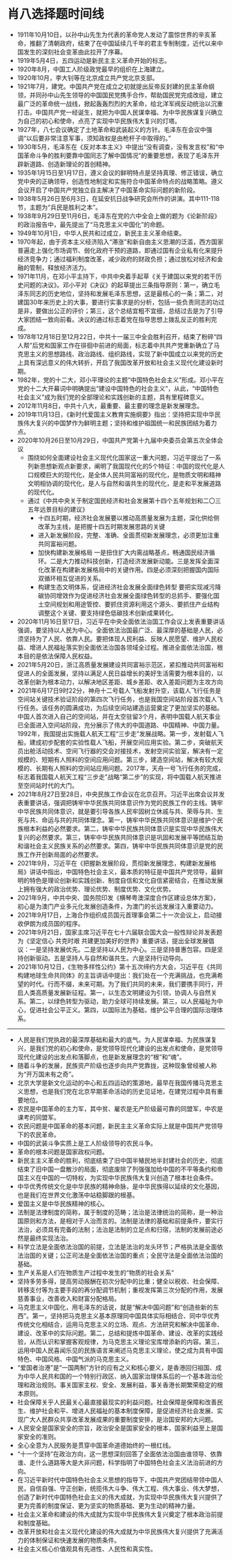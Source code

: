 # 肖八选择题时间线

- 1911年10月10日，以孙中山先生为代表的革命党人发动了震惊世界的辛亥革命，推翻了清朝政府，结束了在中国延续几千年的君主专制制度，近代以来中国发生的深刻社会变革由此拉开了序幕。
- 1919年5月4日，五四运动是新民主主义革命开始的标志。
- 1920年8月，中国工人阶级政党最早的组织在上海建立。
- 1920年10月，李大钊等在北京成立共产党北京支部。
- 1921年7月，建党。中国共产党在成立之初就提出反帝反封建的民主革命纲领，并同孙中山先生领导的中国国民党携手合作，帮助国民党完成改组，建立最广泛的革命统一战线，掀起轰轰烈烈的大革命，给北洋军阀反动统治以沉重打击。中国共产党一经诞生，就把为中国人民谋幸福、为中华民族谋复兴确立为自己的初心和使命，点亮了实现中华民族伟大复兴的灯塔。
- 1927年，八七会议确定了土地革命和武装起义的方针。毛泽东在会议中强调“以后要非常注意军事，须知政权是由枪杆子中取得的。”
- 1930年5月，毛泽东在《反对本本主义》中提出“没有调查，没有发言权”和“中国革命斗争的胜利要靠中国同志了解中国情况”的重要思想，表现了毛泽东开辟新道路、创造新理论的首创精神。
- 1935年1月15日至1月17日，遵义会议的鲜明特点是坚持真理、修正错误，确立党中央的正确领导，创造性地制定和实施符合中国革命特点的战略策略。遵义会议开启了中国共产党独立自主解决了中国革命实际问题的新阶段。
- 1938年5月26日至6月3日，在延安抗日战争研究会所作的讲演。其中111-118节，主题为“兵民是胜利之本”。
- 1938年9月29日至11月6日，毛泽东在党的六中全会上做的题为《论新阶段》的政治报告中，最先提出了“马克思主义中国化”的命题。
- 1949年10月1日，中华人民共和过成立，新民主主义革命结束。
- 1970年起，由于资本主义经济陷入“滞涨”和新自由主义思潮的泛滥，西方国家普遍走上强化市场调节、弱化政府干预的道路，即通过国有企业私有化来提升经济竞争力；通过福利制度改革，减少政府的财政负担；通过放松对经济和金融的管制，释放经济活力。
- 1971年11月，在邓小平主持下，中共中央着手起草《关于建国以来党的若干历史问题的决议》。邓小平对《决议》的起草提出三条指导原则：第一，确立毛泽东同志的历史地位，坚持和发展毛泽东思想，这是最核心的一条；第二，对建国30年来历史上的大事，要进行实事求是的分析，包括一些负责同志的功过是非，要做出公正的评价；第三，这个总结宜粗不宜细，总结过去是为了引导大家团结一致向前看。决议的通过标志着党在指导思想上拨乱反正的胜利完成。
- 1978年12月18日至12月22日，中共十一届三中全会胜利召开，结束了粉碎“四人帮”后党和国家工作在徘徊中前进的局面，标志着中共共产党重新确立了马克思主义的思想路线、政治路线、组织路线，实现了新中国成立以来党的历史上具有深远意义的伟大转折，开启了我国改革开放和社会主义现代化建设新时期。
- 1982年，党的十二大，邓小平理论的主题“中国特色社会主义”形成。邓小平在党的十二大开幕词中明确提出“建设中国特色的社会主义”，从此，“中国特色社会主义”成为我们党的全部理论和实践创新的主题，具有里程碑意义。
- 2012年11月8日，中共十八大，最重要、最主要的理念是新发展理念。
- 2019年11月13日，《新时代爱国主义教育实施纲要》指出：坚持把实现中华民族伟大复兴的中国梦作为鲜明主题；坚持和维护祖国统一和民族团结为着力点。
- 2020年10月26日至10月29日，中国共产党第十九届中央委员会第五次全体会议
    - 围绕如何全面建设社会主义现代化国家这一重大问题，习近平提出了一系列新思想新观点新要求，阐明了我国现代化的5个特征：中国的现代化是人口规模巨大的现代化，是全体人民共同富裕的现代化，是物质文明和精神文明相协调的现代化，是人与自然和谐共生的现代化，是走和平发展道路的现代化。
    - 通过《中共中央关于制定国民经济和社会发展第十四个五年规划和二〇三五年远景目标的建议》
        - 十四五时期，经济社会发展要以推动高质量发展为主题，深化供给侧改革为主线，是把握十四五时期发展思路的关键
        - 进入新发展阶段，完整、准确、全面贯彻新发展理念，必须更加注重共同富裕问题。
        - 加快构建新发展格局
            一是扭住扩大内需战略基点，畅通国民经济循环。二是大力推动科技创新，打造经济发展新动能。三是发挥全面深化改革在构建新发展格局中的关键作用。四是必须深刻把握国内国际双循环相互促进的关系。
        - 构建生态文明体系，促进经济社会发展全面绿色转型
            要把实现减污降碳协同增效作为促进经济社会发展全面绿色转型的总抓手、要强化国土空间规划和用途管控、要抓住资源利用这个源头、要抓住产业结构调整这个关键、要支持绿色低碳技术创新成果转化。
- 2020年11月16日至17日，习近平在中央全面依法治国工作会议上发表重要讲话强调，要坚持以人民为中心。全面依法治国最广泛、最深厚的基础是人民，必须坚持为了人民、依靠人民。要把体现人民利益、反映人民愿望、维护人民权益、增进人民福祉落实到全面依法治国各领域全过程。推进全面依法治国，根本目的是依法保障人民权益。
- 2021年5月20日，浙江高质量发展建设共同富裕示范区，紧扣推动共同富裕和促进人的全面发展，坚持以满足人民日益增长的美好生活需要为根本目的，以改革创新为根本动力，以解决地区差距、城乡差距、收入差距问题为主攻方向
- 2021年6月17日9时22分，神舟十二号载人飞船发射升空，该载人飞行任务是空间站关键技术验证阶段的第四次飞行任务，也是我国空间站阶段首次载人飞行任务。该任务的圆满成功，为后续空间站建造运营奠定了更加坚实的基础。中国人首次进入自己的空间站，并在太空驻留3个月，表明中国载人航天事业已全面进入空间站阶段，充分展示了伟大的中国道路、中国精神、中国力量。1992年，我国提出实施载人航天工程“三步走”发展战略。第一步，发射载人飞船，建成初步配套的实验性载人飞船，开展空间应用实验。第二步，突破航天员出舱活动技术、空间飞行器的交会对接技术，发射空间实验室，解决有一定规模的、短期有人照料的空间应用问题。第三步，建造空间站，解决有较大规模的、长期有人照料的空间站应用问题。2017年，天舟一号飞行任务的完成，标志着我国载人航天工程“三步走”战略“第二步”的实现，将中国载人航天推进至空间站时代的大门。
- 2021年8月27日至28日，中央民族工作会议在北京召开。习近平出席会议并发表重要讲话，强调把铸牢中华民族共同体意识作为党的民族工作的主线。铸牢中华民族共同体意识，就是要引导各族人民牢固树立休戚与共、荣辱与共、生死与共、命运与共的共同体理念。第一，铸牢中华民族共同体意识是维护个民族根本利益的必然要求。第二，铸牢中华民族共同体意识是实现中华民族伟大复兴的必然要求。第三，铸牢中华民族共同体意识是巩固和发展平等团结互助和谐社会主义民族关系的必然要求。第四，铸牢中华民族共同体意识是党的民族工作开创新局面的必然要求。
- 2021年9月，习近平在《把握新发展阶段，贯彻新发展理念，构建新发展格局》讲话中指出，中国特色社会主义，最本质的特征是中国共产党领导，最鲜明的特色是理论创新和实践创新、制度自信和文化自信紧密结合，在推动发展上拥有强大的政治优势、理论优势、制度优势、文化优势。
- 2021年9月，中共中央、国务院印发《横琴粤澳深度合作区建设总体方案》，初心是为澳门产业多元化发展创造条件，为澳门的长远发展注入重要动力。
- 2021年9月17日，上海合作组织成员国元首理事会第二十一次会议上，启动接收伊朗为成员国的程序。
- 2021年9月21日，国家主席习近平在七十六届联合国大会一般性辩论并发表题为《坚定信心 共克时艰 共建更加美好的世界》重要讲话，提出全球发展倡议：一是坚持发展优先。二是坚持以人民为中心。三是坚持普惠包容。四是坚持创新驱动。五是坚持人与自然和谐共生。六是坚持行动导向。
- 2021年10月12日，《生物多样性公约》第十五次缔约方大会，习近平在《共同构建地球生命共同体》的主旨讲话中提出：我们处在一个充满挑战，也充满希望的时代。行而不缀，未来可期。为了我们共同的未来，我们要携手同行，开启人类高质量发展新征程。第一，以生态文明建设为引领，协调人与自然关系。第二，以绿色转型为驱动，助力全球可持续发展。第三，以人民福祉为中心，促进社会公平正义。第四，以国际法为基础，维护公平合理的国际治理体系。
---
- 人民是我们党执政的最深厚基础和最大的底气。为人民谋幸福、为民族谋复兴，是我们党的初心和使命，是党领导现代化建设的出发点和使命，是党领导现代化建设的出发点和落脚点，也是新发展理念的“根”和“魂”。
- 随着斗争的发展，民族资产阶级也逐步向共产党靠拢，这种现象曾经被人称为“开万国未有之奇”。
- 北京大学是新文化运动的中心和五四运动的策源地，最早在我国传播马克思主义思想，也是我们党在北京早期革命活动的历史见证地，在建党过程中具有重要地位。
- 农民是中国革命的主力军，其中贫、雇农是无产阶级最可靠的同盟军，中农是课考的同盟军。
- 农民问题是中国革命的基本问题，新民主主义革命实际上就是中国共产党领导下的农民革命。
- 中国的武装斗争实质上是工人阶级领导的农民斗争。
- 革命的根本问题是国家政权问题。
- 新民主主义革命的胜利，彻底结束了旧中国半殖民地半封建社会的历史，彻底结束了旧中国一盘散沙的局面，彻底废除了列强强加给中国的不平等条约和帝国主义在中国的一切特权，为实现中华民族伟大复兴创造了根本社会条件。
- 中华优秀传统文化是中华民族的精神命脉，是中华民族得以延续的文化基因，也是我们在世界文化激荡中站稳脚跟的根基。
- 爱国主义是中华民族精神的核心。
- 法制是法律制度的简称，属于制度的范畴；法治是法律统治的简称，是一种治国原则和方法，是相对于人治而言的。法制是法律的基础和前提条件，要实行法治，必须具有完备的法制；法治是法制的立足点和归宿，法制的发展前途必然是最终实现法治。
- 科学立法是全面依法治国的前提，立法是法治的龙头环节；严格执法是全面依法治国的关键；公正司法是全面依法治国的重点；全民守法是全面依法治国的基础。
- 生产关系是人们在物质生产过程中发生的“物质的社会关系”
- 坚持多劳多得，提高劳动报酬在初次分配中的比重；健全以税收、社会保障、转移支付等为主要手段的再分配调节机制；重视发挥第三次分配的作用，发展慈善事业，改善收入和财富分配格局。
- 马克思主义中国化，用毛泽东的话说，就是“解决中国问题”和“创造些新的东西”。第一，坚持把马克思主义基本原理同中国具体实际相结合、同中华优秀传统文化相结合，运用马克思主义的立场、观点、方法研究和解决中国革命、建设、改革中的实际问题。第二，总结和提炼中国革命、建设、改革的实践经验，从而认识和掌握客观规律，为马克思主义理论宝库增添新的内容。第三，运用中国人民喜闻乐见的民族语言来阐述马克思主义理论，使之成为具有中国特色、中国风格、中国气派的马克思主义。
- “爱国者治港”是“一国两制”方针的应有之义和核心要义，是香港回归祖国、成为中华人民共和国的一个特别行政区、纳入国家治理体系后的一个基本政治伦理和政治规则。事关国家主权、安全、发展利益，事关香港长期繁荣稳定的根本原则。
- 社会保障关乎人民最关心最直接最现实的利益问题。社会保障是保障和改善民生、维护社会和平、增进人民福祉的基本制度保障，是促进经济社会发展、实现广大人民群众共享改革发展成果的重要制度安排，是治国安邦的大问题。
- 人民安全是国家安全的宗旨，政治安全是国家安全的根本，国家利益至上是国家安全的准则。
- 全心全意为人民服务是贯穿中国革命道德始终的一根红线。
- “十一个坚持”在政治方向，这一思想深刻回答了全面依法治国由谁领导、依靠谁、走什么道路等大是大非问题，科学指明了中国特色社会主义法治前进的方向。
- 在习近平新时代中国特色社会主义思想的指导下，中国共产党团结带领中国人民，自信自强、守正创新，统揽伟大斗争、伟大工程、伟大事业、伟大梦想，创造了新时代中国特色社会主义的伟大成就，为实现中华民族伟大复兴提供了更为完善的制度保证、更为坚实的物质基础、更为生动的精神力量。
- 社会主义革命和建设的伟大成就为实现中华民族伟大复兴奠定了根本政治前提和制度基础。
- 改革开放和社会主义现代化建设的伟大成就为中华民族伟大复兴提供了充满活力的体制保证和快速发展的物质条件。
- 社会主义核心价值观具有先进性、人民性和真实性。